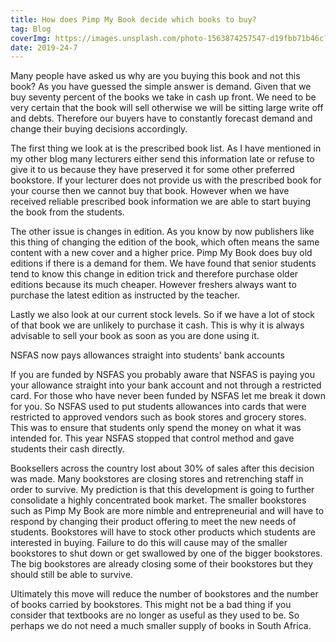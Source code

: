```yaml
---
title: How does Pimp My Book decide which books to buy?
tag: Blog
coverImg: https://images.unsplash.com/photo-1563874257547-d19fbb71b46c?ixlib=rb-1.2.1&ixid=eyJhcHBfaWQiOjEyMDd9&auto=format&fit=crop&w=750&q=80
date: 2019-24-7
---
```

Many people have asked us why are you buying this book and not this book? As you have guessed the simple answer is demand. Given that we buy seventy percent of the books we take in cash up front. We need to be very certain that the book will sell otherwise we will be sitting large write off and debts. Therefore our buyers have to constantly forecast demand and change their buying decisions accordingly.

The first thing we look at is the prescribed book list. As I have mentioned in my other blog many lecturers either send this information late or refuse to give it to us because they have preserved it for some other preferred bookstore. If your lecturer does not provide us with the prescribed book for your course then we cannot buy that book. 
However when we have received reliable prescribed book information we are able to start buying the book from the students.

The other issue is changes in edition. As you know by now publishers like this thing of changing the edition of the book, which often means  the same content with a new cover and a higher price. Pimp My Book does buy old editions if there is a demand for them. We have found that senior students tend to know this change in edition trick and therefore purchase older editions because its much cheaper. However freshers always want to purchase the latest edition as instructed by the teacher.

Lastly we also look at our current stock levels. So if we have a lot of stock of that book we are unlikely to purchase it cash. This is why it is always advisable to sell your book as soon as you are done using it.

NSFAS now pays allowances straight into students' bank accounts 


If you are funded by NSFAS you probably aware that NSFAS is paying you your allowance straight into your bank account and not through a restricted card. For those who have never been funded by NSFAS let me break it down for you. So NSFAS used to put students allowances into cards that were restricted to approved vendors such as book stores and grocery stores. This was to ensure that students only spend the money on what it was intended for. This year NSFAS stopped that control method and gave students their cash directly.

Booksellers across the country lost about 30% of sales after this decision was made. Many bookstores are closing stores and retrenching staff in order to survive.  My prediction is that this development is going to further consolidate a highly concentrated book market. The smaller bookstores such as Pimp My Book are more nimble and entrepreneurial and will have to respond by changing their product offering to meet the new needs of students. Bookstores will have to stock other products which students are interested in buying. Failure to do this will cause may of the smaller bookstores to shut down or get swallowed by one of the bigger bookstores. The big bookstores are already closing some of their bookstores but they should still be able to survive.

Ultimately this move will reduce the number of bookstores and the number of books carried by bookstores. This might not be a bad thing if you consider that textbooks are no longer as useful as they used to be. So perhaps we do not need a much smaller supply of books in South Africa.

